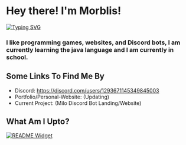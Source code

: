 # Hey there! I'm **Morblis**!
[![Typing SVG](https://readme-typing-svg.herokuapp.com?font=Roboto+Mono&size=36&pause=1000&color=F70000&center=true&vCenter=true&width=435&lines=Morblis+%3D+Pro)](https://git.io/typing-svg)
### I like programming games, websites, and Discord bots, I am currently learning the java language and I am currently in school.
## Some Links To Find Me By
- Discord: https://discord.com/users/1293671145349845003
- Portfolio/Personal-Website: (Updating)
- Current Project: (Milo Discord Bot Landing/Website)
## What Am I Upto?
[![README Widget](https://lanyard.cnrad.dev/api/1293671145349845003)](https://lanyard.cnrad.dev/)
